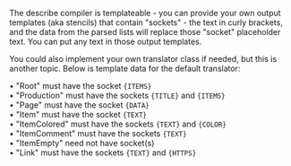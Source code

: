 The describe compiler is templateable - you can provide your own output templates (aka stencils) that contain "sockets" - the text in curly brackets, and the data from the parsed lists will replace those "socket" placeholder text. You can put any text in those output templates.

You could also implement your own translator class if needed, but this is another topic. Below is template data for the default translator:  
  
• "Root" must have the socket `{ITEMS}`  
• "Production" must have the sockets `{TITLE}` and `{ITEMS}`  
• "Page" must have the socket `{DATA}`  
• "Item" must have the socket `{TEXT}`  
• "ItemColored" must have the sockets `{TEXT}` and `{COLOR}`  
• "ItemComment" must have the sockets `{TEXT}`  
• "ItemEmpty" need not have socket(s)  
• "Link" must have the sockets `{TEXT}` and `{HTTPS}`  
